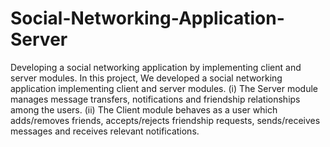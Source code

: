 # Social-Networking-Application-Server
Developing a social networking application by implementing client and server modules.
In this project, We developed a social networking application implementing client and server modules. 
(i) The Server module manages message transfers, notifications and friendship relationships among the users.
(ii) The Client module behaves as a user which adds/removes friends, accepts/rejects friendship requests, sends/receives messages and receives relevant notifications.
